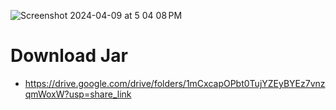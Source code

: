 
![Screenshot 2024-04-09 at 5 04 08 PM](https://github.com/soumilshah1995/universal-datalakehouse-mysql-ingestion-deltastreamer/assets/39345855/e232daa1-7b6c-4ed7-a959-481f87d680f2)

# Download Jar 
* https://drive.google.com/drive/folders/1mCxcapOPbt0TujYZEyBYEz7vnzqmWoxW?usp=share_link



